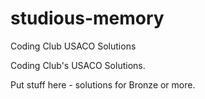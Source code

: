# studious-memory
Coding Club USACO Solutions

Coding Club's USACO Solutions.

Put stuff here - solutions for Bronze or more. 
